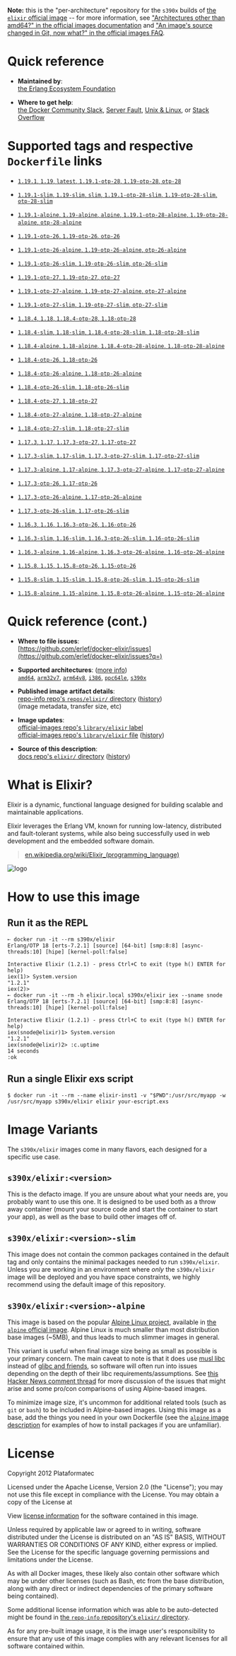 <!--

********************************************************************************

WARNING:

    DO NOT EDIT "elixir/README.md"

    IT IS AUTO-GENERATED

    (from the other files in "elixir/" combined with a set of templates)

********************************************************************************

-->

**Note:** this is the "per-architecture" repository for the `s390x` builds of [the `elixir` official image](https://hub.docker.com/_/elixir) -- for more information, see ["Architectures other than amd64?" in the official images documentation](https://github.com/docker-library/official-images#architectures-other-than-amd64) and ["An image's source changed in Git, now what?" in the official images FAQ](https://github.com/docker-library/faq#an-images-source-changed-in-git-now-what).

# Quick reference

-	**Maintained by**:  
	[the Erlang Ecosystem Foundation](https://github.com/erlef/docker-elixir)

-	**Where to get help**:  
	[the Docker Community Slack](https://dockr.ly/comm-slack), [Server Fault](https://serverfault.com/help/on-topic), [Unix & Linux](https://unix.stackexchange.com/help/on-topic), or [Stack Overflow](https://stackoverflow.com/help/on-topic)

# Supported tags and respective `Dockerfile` links

-	[`1.19.1`, `1.19`, `latest`, `1.19.1-otp-28`, `1.19-otp-28`, `otp-28`](https://github.com/erlef/docker-elixir/blob/5d947a06489ef4f4a2b6c2fb6b476009d52509ab/1.19/Dockerfile)

-	[`1.19.1-slim`, `1.19-slim`, `slim`, `1.19.1-otp-28-slim`, `1.19-otp-28-slim`, `otp-28-slim`](https://github.com/erlef/docker-elixir/blob/5d947a06489ef4f4a2b6c2fb6b476009d52509ab/1.19/slim/Dockerfile)

-	[`1.19.1-alpine`, `1.19-alpine`, `alpine`, `1.19.1-otp-28-alpine`, `1.19-otp-28-alpine`, `otp-28-alpine`](https://github.com/erlef/docker-elixir/blob/5d947a06489ef4f4a2b6c2fb6b476009d52509ab/1.19/alpine/Dockerfile)

-	[`1.19.1-otp-26`, `1.19-otp-26`, `otp-26`](https://github.com/erlef/docker-elixir/blob/5d947a06489ef4f4a2b6c2fb6b476009d52509ab/1.19/otp-26/Dockerfile)

-	[`1.19.1-otp-26-alpine`, `1.19-otp-26-alpine`, `otp-26-alpine`](https://github.com/erlef/docker-elixir/blob/5d947a06489ef4f4a2b6c2fb6b476009d52509ab/1.19/otp-26-alpine/Dockerfile)

-	[`1.19.1-otp-26-slim`, `1.19-otp-26-slim`, `otp-26-slim`](https://github.com/erlef/docker-elixir/blob/5d947a06489ef4f4a2b6c2fb6b476009d52509ab/1.19/otp-26-slim/Dockerfile)

-	[`1.19.1-otp-27`, `1.19-otp-27`, `otp-27`](https://github.com/erlef/docker-elixir/blob/5d947a06489ef4f4a2b6c2fb6b476009d52509ab/1.19/otp-27/Dockerfile)

-	[`1.19.1-otp-27-alpine`, `1.19-otp-27-alpine`, `otp-27-alpine`](https://github.com/erlef/docker-elixir/blob/5d947a06489ef4f4a2b6c2fb6b476009d52509ab/1.19/otp-27-alpine/Dockerfile)

-	[`1.19.1-otp-27-slim`, `1.19-otp-27-slim`, `otp-27-slim`](https://github.com/erlef/docker-elixir/blob/5d947a06489ef4f4a2b6c2fb6b476009d52509ab/1.19/otp-27-slim/Dockerfile)

-	[`1.18.4`, `1.18`, `1.18.4-otp-28`, `1.18-otp-28`](https://github.com/erlef/docker-elixir/blob/1e80f1b239228598d4d086882e92a9cfe585c1b2/1.18/Dockerfile)

-	[`1.18.4-slim`, `1.18-slim`, `1.18.4-otp-28-slim`, `1.18-otp-28-slim`](https://github.com/erlef/docker-elixir/blob/1e80f1b239228598d4d086882e92a9cfe585c1b2/1.18/slim/Dockerfile)

-	[`1.18.4-alpine`, `1.18-alpine`, `1.18.4-otp-28-alpine`, `1.18-otp-28-alpine`](https://github.com/erlef/docker-elixir/blob/1e80f1b239228598d4d086882e92a9cfe585c1b2/1.18/alpine/Dockerfile)

-	[`1.18.4-otp-26`, `1.18-otp-26`](https://github.com/erlef/docker-elixir/blob/d3c21f12232230e6d199446ccfc4fc34e02fc060/1.18/otp-26/Dockerfile)

-	[`1.18.4-otp-26-alpine`, `1.18-otp-26-alpine`](https://github.com/erlef/docker-elixir/blob/d3c21f12232230e6d199446ccfc4fc34e02fc060/1.18/otp-26-alpine/Dockerfile)

-	[`1.18.4-otp-26-slim`, `1.18-otp-26-slim`](https://github.com/erlef/docker-elixir/blob/d3c21f12232230e6d199446ccfc4fc34e02fc060/1.18/otp-26-slim/Dockerfile)

-	[`1.18.4-otp-27`, `1.18-otp-27`](https://github.com/erlef/docker-elixir/blob/1e80f1b239228598d4d086882e92a9cfe585c1b2/1.18/otp-27/Dockerfile)

-	[`1.18.4-otp-27-alpine`, `1.18-otp-27-alpine`](https://github.com/erlef/docker-elixir/blob/1e80f1b239228598d4d086882e92a9cfe585c1b2/1.18/otp-27-alpine/Dockerfile)

-	[`1.18.4-otp-27-slim`, `1.18-otp-27-slim`](https://github.com/erlef/docker-elixir/blob/1e80f1b239228598d4d086882e92a9cfe585c1b2/1.18/otp-27-slim/Dockerfile)

-	[`1.17.3`, `1.17`, `1.17.3-otp-27`, `1.17-otp-27`](https://github.com/erlef/docker-elixir/blob/70cad0543fc1781daa678c2a8c44bc87a1c38767/1.17/Dockerfile)

-	[`1.17.3-slim`, `1.17-slim`, `1.17.3-otp-27-slim`, `1.17-otp-27-slim`](https://github.com/erlef/docker-elixir/blob/70cad0543fc1781daa678c2a8c44bc87a1c38767/1.17/slim/Dockerfile)

-	[`1.17.3-alpine`, `1.17-alpine`, `1.17.3-otp-27-alpine`, `1.17-otp-27-alpine`](https://github.com/erlef/docker-elixir/blob/70cad0543fc1781daa678c2a8c44bc87a1c38767/1.17/alpine/Dockerfile)

-	[`1.17.3-otp-26`, `1.17-otp-26`](https://github.com/erlef/docker-elixir/blob/70cad0543fc1781daa678c2a8c44bc87a1c38767/1.17/otp-26/Dockerfile)

-	[`1.17.3-otp-26-alpine`, `1.17-otp-26-alpine`](https://github.com/erlef/docker-elixir/blob/70cad0543fc1781daa678c2a8c44bc87a1c38767/1.17/otp-26-alpine/Dockerfile)

-	[`1.17.3-otp-26-slim`, `1.17-otp-26-slim`](https://github.com/erlef/docker-elixir/blob/70cad0543fc1781daa678c2a8c44bc87a1c38767/1.17/otp-26-slim/Dockerfile)

-	[`1.16.3`, `1.16`, `1.16.3-otp-26`, `1.16-otp-26`](https://github.com/erlef/docker-elixir/blob/f749dfb8a5b1e6945b2369e143107b9ad3b16664/1.16/Dockerfile)

-	[`1.16.3-slim`, `1.16-slim`, `1.16.3-otp-26-slim`, `1.16-otp-26-slim`](https://github.com/erlef/docker-elixir/blob/f749dfb8a5b1e6945b2369e143107b9ad3b16664/1.16/slim/Dockerfile)

-	[`1.16.3-alpine`, `1.16-alpine`, `1.16.3-otp-26-alpine`, `1.16-otp-26-alpine`](https://github.com/erlef/docker-elixir/blob/f749dfb8a5b1e6945b2369e143107b9ad3b16664/1.16/alpine/Dockerfile)

-	[`1.15.8`, `1.15`, `1.15.8-otp-26`, `1.15-otp-26`](https://github.com/erlef/docker-elixir/blob/f749dfb8a5b1e6945b2369e143107b9ad3b16664/1.15/Dockerfile)

-	[`1.15.8-slim`, `1.15-slim`, `1.15.8-otp-26-slim`, `1.15-otp-26-slim`](https://github.com/erlef/docker-elixir/blob/f749dfb8a5b1e6945b2369e143107b9ad3b16664/1.15/slim/Dockerfile)

-	[`1.15.8-alpine`, `1.15-alpine`, `1.15.8-otp-26-alpine`, `1.15-otp-26-alpine`](https://github.com/erlef/docker-elixir/blob/f749dfb8a5b1e6945b2369e143107b9ad3b16664/1.15/alpine/Dockerfile)

# Quick reference (cont.)

-	**Where to file issues**:  
	[https://github.com/erlef/docker-elixir/issues](https://github.com/erlef/docker-elixir/issues?q=)

-	**Supported architectures**: ([more info](https://github.com/docker-library/official-images#architectures-other-than-amd64))  
	[`amd64`](https://hub.docker.com/r/amd64/elixir/), [`arm32v7`](https://hub.docker.com/r/arm32v7/elixir/), [`arm64v8`](https://hub.docker.com/r/arm64v8/elixir/), [`i386`](https://hub.docker.com/r/i386/elixir/), [`ppc64le`](https://hub.docker.com/r/ppc64le/elixir/), [`s390x`](https://hub.docker.com/r/s390x/elixir/)

-	**Published image artifact details**:  
	[repo-info repo's `repos/elixir/` directory](https://github.com/docker-library/repo-info/blob/master/repos/elixir) ([history](https://github.com/docker-library/repo-info/commits/master/repos/elixir))  
	(image metadata, transfer size, etc)

-	**Image updates**:  
	[official-images repo's `library/elixir` label](https://github.com/docker-library/official-images/issues?q=label%3Alibrary%2Felixir)  
	[official-images repo's `library/elixir` file](https://github.com/docker-library/official-images/blob/master/library/elixir) ([history](https://github.com/docker-library/official-images/commits/master/library/elixir))

-	**Source of this description**:  
	[docs repo's `elixir/` directory](https://github.com/docker-library/docs/tree/master/elixir) ([history](https://github.com/docker-library/docs/commits/master/elixir))

# What is Elixir?

Elixir is a dynamic, functional language designed for building scalable and maintainable applications.

Elixir leverages the Erlang VM, known for running low-latency, distributed and fault-tolerant systems, while also being successfully used in web development and the embedded software domain.

> [en.wikipedia.org/wiki/Elixir_(programming_language)](https://en.wikipedia.org/wiki/Elixir_%28programming_language%29)

![logo](https://raw.githubusercontent.com/docker-library/docs/f3ee5318992592f987a289cd72d63ac1807f569d/elixir/logo.png)

# How to use this image

## Run it as the REPL

```console
➸ docker run -it --rm s390x/elixir
Erlang/OTP 18 [erts-7.2.1] [source] [64-bit] [smp:8:8] [async-threads:10] [hipe] [kernel-poll:false]

Interactive Elixir (1.2.1) - press Ctrl+C to exit (type h() ENTER for help)
iex(1)> System.version
"1.2.1"
iex(2)>
➸ docker run -it --rm -h elixir.local s390x/elixir iex --sname snode
Erlang/OTP 18 [erts-7.2.1] [source] [64-bit] [smp:8:8] [async-threads:10] [hipe] [kernel-poll:false]

Interactive Elixir (1.2.1) - press Ctrl+C to exit (type h() ENTER for help)
iex(snode@elixir)1> System.version
"1.2.1"
iex(snode@elixir)2> :c.uptime
14 seconds
:ok
```

## Run a single Elixir exs script

```console
$ docker run -it --rm --name elixir-inst1 -v "$PWD":/usr/src/myapp -w /usr/src/myapp s390x/elixir elixir your-escript.exs
```

# Image Variants

The `s390x/elixir` images come in many flavors, each designed for a specific use case.

## `s390x/elixir:<version>`

This is the defacto image. If you are unsure about what your needs are, you probably want to use this one. It is designed to be used both as a throw away container (mount your source code and start the container to start your app), as well as the base to build other images off of.

## `s390x/elixir:<version>-slim`

This image does not contain the common packages contained in the default tag and only contains the minimal packages needed to run `s390x/elixir`. Unless you are working in an environment where *only* the `s390x/elixir` image will be deployed and you have space constraints, we highly recommend using the default image of this repository.

## `s390x/elixir:<version>-alpine`

This image is based on the popular [Alpine Linux project](https://alpinelinux.org), available in [the `alpine` official image](https://hub.docker.com/_/alpine). Alpine Linux is much smaller than most distribution base images (~5MB), and thus leads to much slimmer images in general.

This variant is useful when final image size being as small as possible is your primary concern. The main caveat to note is that it does use [musl libc](https://musl.libc.org) instead of [glibc and friends](https://www.etalabs.net/compare_libcs.html), so software will often run into issues depending on the depth of their libc requirements/assumptions. See [this Hacker News comment thread](https://news.ycombinator.com/item?id=10782897) for more discussion of the issues that might arise and some pro/con comparisons of using Alpine-based images.

To minimize image size, it's uncommon for additional related tools (such as `git` or `bash`) to be included in Alpine-based images. Using this image as a base, add the things you need in your own Dockerfile (see the [`alpine` image description](https://hub.docker.com/_/alpine/) for examples of how to install packages if you are unfamiliar).

# License

Copyright 2012 Plataformatec

Licensed under the Apache License, Version 2.0 (the "License"); you may not use this file except in compliance with the License. You may obtain a copy of the License at

View [license information](http://www.apache.org/licenses/LICENSE-2.0) for the software contained in this image.

Unless required by applicable law or agreed to in writing, software distributed under the License is distributed on an "AS IS" BASIS, WITHOUT WARRANTIES OR CONDITIONS OF ANY KIND, either express or implied. See the License for the specific language governing permissions and limitations under the License.

As with all Docker images, these likely also contain other software which may be under other licenses (such as Bash, etc from the base distribution, along with any direct or indirect dependencies of the primary software being contained).

Some additional license information which was able to be auto-detected might be found in [the `repo-info` repository's `elixir/` directory](https://github.com/docker-library/repo-info/tree/master/repos/elixir).

As for any pre-built image usage, it is the image user's responsibility to ensure that any use of this image complies with any relevant licenses for all software contained within.
